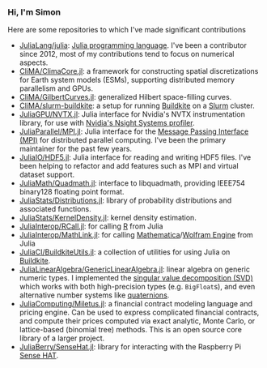 ### Hi, I'm Simon

Here are some repositories to which I've made significant contributions

- [JuliaLang/julia](https://github.com/JuliaLang/julia/): [Julia programming language](https://julialang.org/). I've been a contributor since 2012, most of my contributions tend to focus on numerical aspects.
- [CliMA/ClimaCore.jl](https://github.com/CliMA/ClimaCore.jl): a framework for constructing spatial discretizations for Earth system models (ESMs), supporting distributed memory parallelism and GPUs.
- [CliMA/GilbertCurves.jl](https://github.com/CliMA/GilbertCurves.jl): generalized Hilbert space-filling curves.
- [CliMA/slurm-buildkite](https://github.com/CliMA/slurm-buildkite): a setup for running [Buildkite](https://buildkite.com/) on a [Slurm](https://slurm.schedmd.com/) cluster.
- [JuliaGPU/NVTX.jl](https://github.com/JuliaGPU/NVTX.jl): Julia interface for Nvidia's NVTX instrumentation library, for use with [Nvidia's Nsight Systems profiler](https://developer.nvidia.com/nsight-systems).
- [JuliaParallel/MPI.jl](https://github.com/JuliaParallel/MPI.jl): Julia interface for the [Message Passing Interface (MPI)](https://www.mpi-forum.org/) for distributed parallel computing. I've been the primary maintainer for the past few years.
- [JuliaIO/HDF5.jl](https://github.com/JuliaIO/HDF5.jl): Julia interface for reading and writing HDF5 files. I've been helping to refactor and add features such as MPI and virtual dataset support.
- [JuliaMath/Quadmath.jl](https://github.com/JuliaMath/Quadmath.jl): interface to libquadmath, providing IEEE754 binary128 floating point format.
- [JuliaStats/Distributions.jl](https://github.com/JuliaStats/Distributions.jl): library of probability distributions and associated functions.
- [JuliaStats/KernelDensity.jl](https://github.com/JuliaStats/KernelDensity.jl): kernel density estimation.
- [JuliaInterop/RCall.jl](https://github.com/JuliaInterop/RCall.jl): for calling [R](https://www.r-project.org/) from Julia
- [JuliaInterop/MathLink.jl](https://github.com/JuliaInterop/MathLink.jl): for calling [Mathematica](https://www.wolfram.com/mathematica/)/[Wolfram Engine](https://www.wolfram.com/engine/) from Julia
- [JuliaCI/BuildkiteUtils.jl](https://github.com/JuliaCI/BuildkiteUtils.jl): a collection of utilities for using Julia on [Buildkite](https://buildkite.com/).
- [JuliaLinearAlgebra/GenericLinearAlgebra.jl](https://github.com/JuliaLinearAlgebra/GenericLinearAlgebra.jl): linear algebra on generic numeric types. I implemented the [singular value decomposition (SVD)](https://en.wikipedia.org/wiki/Singular_value_decomposition) which works with both high-precision types (e.g. `BigFloat`s), and even alternative number systems like [quaternions](https://github.com/JuliaGeometry/Quaternions.jl).
- [JuliaComputing/Miletus.jl](https://github.com/JuliaComputing/Miletus.jl): a financial contract modeling language and pricing engine. Can be used to express complicated financial contracts, and compute their prices computed via exact analytic, Monte Carlo, or lattice-based (binomial tree) methods. This is an open source core library of a larger project.
- [JuliaBerry/SenseHat.jl](https://github.com/JuliaBerry/SenseHat.jl): library for interacting with the Raspberry Pi [Sense HAT](https://www.raspberrypi.com/products/sense-hat/).

<!--
**simonbyrne/simonbyrne** is a ✨ _special_ ✨ repository because its `README.md` (this file) appears on your GitHub profile.

Here are some ideas to get you started:

- 🔭 I’m currently working on ...
- 🌱 I’m currently learning ...
- 👯 I’m looking to collaborate on ...
- 🤔 I’m looking for help with ...
- 💬 Ask me about ...
- 📫 How to reach me: ...
- 😄 Pronouns: ...
- ⚡ Fun fact: ...
-->
